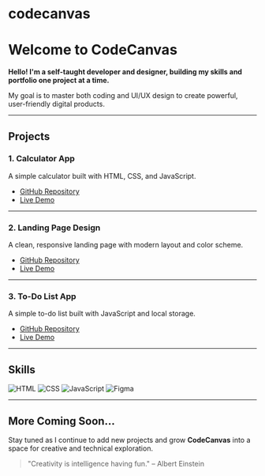 # codecanvas 
# Welcome to CodeCanvas

**Hello! I'm a self-taught developer and designer, building my skills and portfolio one project at a time.**

My goal is to master both coding and UI/UX design to create powerful, user-friendly digital products.

---

## Projects

### 1. Calculator App
A simple calculator built with HTML, CSS, and JavaScript.

- [GitHub Repository](https://github.com/your-username/calculator-project)
- [Live Demo](https://your-username.github.io/calculator-project/)

---

### 2. Landing Page Design
A clean, responsive landing page with modern layout and color scheme.

- [GitHub Repository](https://github.com/your-username/landing-page)
- [Live Demo](https://your-username.github.io/landing-page/)

---

### 3. To-Do List App
A simple to-do list built with JavaScript and local storage.

- [GitHub Repository](https://github.com/YOUR-USERNAME/todo-app)
- [Live Demo](https://YOUR-USERNAME.github.io/todo-app/)

---

## Skills

![HTML](https://img.shields.io/badge/HTML-E34F26?style=flat&logo=html5&logoColor=white)
![CSS](https://img.shields.io/badge/CSS-1572B6?style=flat&logo=css3&logoColor=white)
![JavaScript](https://img.shields.io/badge/JavaScript-F7DF1E?style=flat&logo=javascript&logoColor=black)
![Figma](https://img.shields.io/badge/Figma-F24E1E?style=flat&logo=figma&logoColor=white)

---

## More Coming Soon...

Stay tuned as I continue to add new projects and grow **CodeCanvas** into a space for creative and technical exploration.

> "Creativity is intelligence having fun." – Albert Einstein
